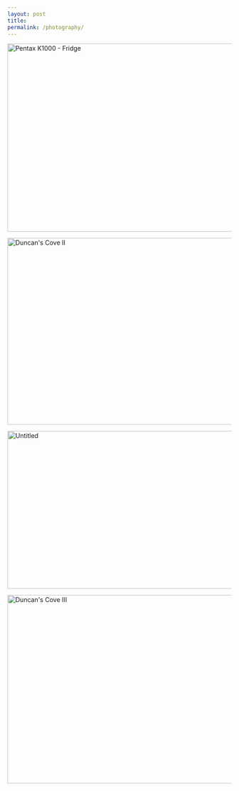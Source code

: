 ```yaml
---
layout: post
title: 
permalink: /photography/
---
```




<a data-flickr-embed="true"  href="https://www.flickr.com/photos/147594770@N02/42358282335/in/dateposted-public/" title="Pentax K1000 - Fridge"><img src="https://farm1.staticflickr.com/838/42358282335_0bf1bdd636_z.jpg" width="640" height="422" alt="Pentax K1000 - Fridge"></a><script async src="//embedr.flickr.com/assets/client-code.js" charset="utf-8"></script>

<a data-flickr-embed="true"  href="https://www.flickr.com/photos/147594770@N02/31452108854/in/dateposted-public/" title="Duncan&#x27;s Cove II"><img src="https://farm1.staticflickr.com/644/31452108854_06b9af5bd8_z.jpg" width="640" height="419" alt="Duncan&#x27;s Cove II"></a><script async src="//embedr.flickr.com/assets/client-code.js" charset="utf-8"></script>

<a data-flickr-embed="true"  href="https://www.flickr.com/photos/147594770@N02/31566240284/in/dateposted-public/" title="Untitled"><img src="https://farm1.staticflickr.com/615/31566240284_01c11f4221_z.jpg" width="640" height="354" alt="Untitled"></a><script async src="//embedr.flickr.com/assets/client-code.js" charset="utf-8"></script>

<a data-flickr-embed="true"  href="https://www.flickr.com/photos/147594770@N02/32304058875/in/dateposted-public/" title="Duncan&#x27;s Cove III"><img src="https://farm1.staticflickr.com/754/32304058875_d4c2860db3_z.jpg" width="640" height="423" alt="Duncan&#x27;s Cove III"></a><script async src="//embedr.flickr.com/assets/client-code.js" charset="utf-8"></script>
